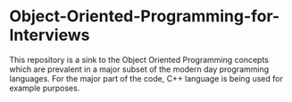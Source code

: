 # Object-Oriented-Programming-for-Interviews

This repository is a sink to the Object Oriented Programming concepts which are prevalent in a major subset of the modern day programming languages. For the major part of the code, C++ language is being used for example purposes.
